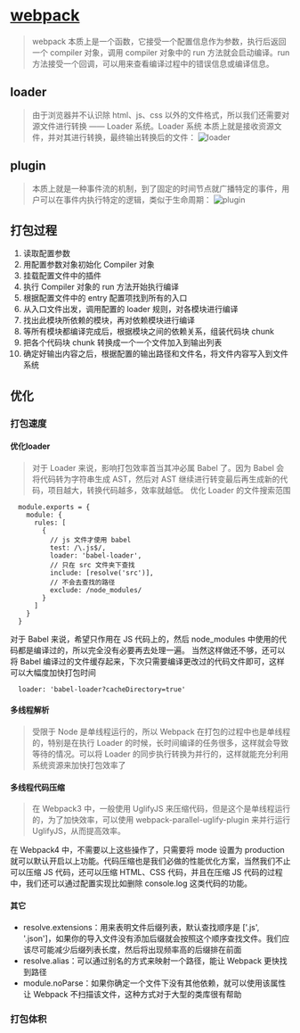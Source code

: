 # [webpack](https://juejin.cn/post/7170852747749621791)
> webpack 本质上是一个函数，它接受一个配置信息作为参数，执行后返回一个 compiler 对象，调用 compiler 对象中的 run 方法就会启动编译。run 方法接受一个回调，可以用来查看编译过程中的错误信息或编译信息。

## loader
> 由于浏览器并不认识除 html、js、css 以外的文件格式，所以我们还需要对源文件进行转换 —— Loader 系统。Loader 系统 本质上就是接收资源文件，并对其进行转换，最终输出转换后的文件：
![loader](https://cdn.jsdelivr.net/gh/wangyi1217678365/yi-image-host/d136fc6ee2134316ba2ed5d80e19b243~tplv-k3u1fbpfcp-zoom-in-crop-mark:4536:0:0:0.awebp)

## plugin
> 本质上就是一种事件流的机制，到了固定的时间节点就广播特定的事件，用户可以在事件内执行特定的逻辑，类似于生命周期：
![plugin](https://cdn.jsdelivr.net/gh/wangyi1217678365/yi-image-host/19369943abc04a71b970e70b9cbfb434~tplv-k3u1fbpfcp-zoom-in-crop-mark:4536:0:0:0.awebp)

## 打包过程
1. 读取配置参数
2. 用配置参数对象初始化 Compiler 对象
3. 挂载配置文件中的插件
4. 执行 Compiler 对象的 run 方法开始执行编译
5. 根据配置文件中的 entry 配置项找到所有的入口
6. 从入口文件出发，调用配置的 loader 规则，对各模块进行编译
7. 找出此模块所依赖的模块，再对依赖模块进行编译
8. 等所有模块都编译完成后，根据模块之间的依赖关系，组装代码块 chunk
9. 把各个代码块 chunk 转换成一个一个文件加入到输出列表
10. 确定好输出内容之后，根据配置的输出路径和文件名，将文件内容写入到文件系统



## 优化
### 打包速度
#### 优化loader
> 对于 Loader 来说，影响打包效率首当其冲必属 Babel 了。因为 Babel 会将代码转为字符串生成 AST，然后对 AST 继续进行转变最后再生成新的代码，项目越大，转换代码越多，效率就越低。
优化 Loader 的文件搜索范围
```
  module.exports = {
    module: {
      rules: [
        {
          // js 文件才使用 babel
          test: /\.js$/,
          loader: 'babel-loader',
          // 只在 src 文件夹下查找
          include: [resolve('src')],
          // 不会去查找的路径
          exclude: /node_modules/
        }
      ]
    }
  }
```
对于 Babel 来说，希望只作用在 JS 代码上的，然后 node_modules 中使用的代码都是编译过的，所以完全没有必要再去处理一遍。
当然这样做还不够，还可以将 Babel 编译过的文件缓存起来，下次只需要编译更改过的代码文件即可，这样可以大幅度加快打包时间
```
  loader: 'babel-loader?cacheDirectory=true'  
```
#### 多线程解析
> 受限于 Node 是单线程运行的，所以 Webpack 在打包的过程中也是单线程的，特别是在执行 Loader 的时候，长时间编译的任务很多，这样就会导致等待的情况。可以将 Loader 的同步执行转换为并行的，这样就能充分利用系统资源来加快打包效率了

#### 多线程代码压缩
> 在 Webpack3 中，一般使用 UglifyJS 来压缩代码，但是这个是单线程运行的，为了加快效率，可以使用 webpack-parallel-uglify-plugin 来并行运行 UglifyJS，从而提高效率。

在 Webpack4 中，不需要以上这些操作了，只需要将 mode 设置为 production 就可以默认开启以上功能。代码压缩也是我们必做的性能优化方案，当然我们不止可以压缩 JS 代码，还可以压缩 HTML、CSS 代码，并且在压缩 JS 代码的过程中，我们还可以通过配置实现比如删除 console.log 这类代码的功能。

#### 其它
- resolve.extensions：用来表明文件后缀列表，默认查找顺序是 ['.js', '.json']，如果你的导入文件没有添加后缀就会按照这个顺序查找文件。我们应该尽可能减少后缀列表长度，然后将出现频率高的后缀排在前面
- resolve.alias：可以通过别名的方式来映射一个路径，能让 Webpack 更快找到路径
- module.noParse：如果你确定一个文件下没有其他依赖，就可以使用该属性让 Webpack 不扫描该文件，这种方式对于大型的类库很有帮助

### 打包体积